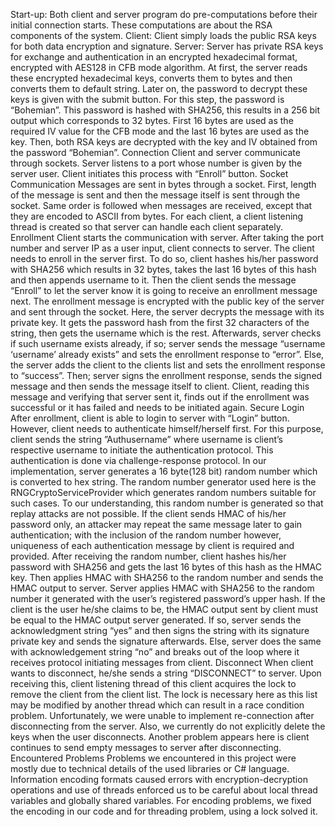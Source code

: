 Start-up:
Both client and server program do pre-computations before their initial connection starts. 
These computations are about the RSA components of the system.
Client:
Client simply loads the public RSA keys for both data encryption and signature.
Server:
Server has private RSA keys for exchange and authentication in an encrypted hexadecimal
format, encrypted with AES128 in CFB mode algorithm. At first, the server reads these encrypted 
hexadecimal keys, converts them to bytes and then converts them to default string. Later on, the 
password to decrypt these keys is given with the submit button. For this step, the password is 
“Bohemian”. This password is hashed with SHA256, this results in a 256 bit output which corresponds 
to 32 bytes. First 16 bytes are used as the required IV value for the CFB mode and the last 16 bytes are 
used as the key. Then, both RSA keys are decrypted with the key and IV obtained from the password 
“Bohemian”.
Connection
Client and server communicate through sockets. Server listens to a port whose number is 
given by the server user. Client initiates this process with “Enroll” button.
Socket Communication
Messages are sent in bytes through a socket. First, length of the message is sent and 
then the message itself is sent through the socket. Same order is followed when messages are received, 
except that they are encoded to ASCII from bytes. For each client, a client listening thread is created 
so that server can handle each client separately.
Enrollment
Client starts the communication with server. After taking the port number and server IP as a 
user input, client connects to server. The client needs to enroll in the server first. To do so, client 
hashes his/her password with SHA256 which results in 32 bytes, takes the last 16 bytes of this hash 
and then appends username to it. Then the client sends the message “Enroll” to let the server know it 
is going to receive an enrollment message next. The enrollment message is encrypted with the public 
key of the server and sent through the socket. Here, the server decrypts the message with its private 
key. It gets the password hash from the first 32 characters of the string, then gets the username which
is the rest. Afterwards, server checks if such username exists already, if so; server sends the message 
“username ‘username’ already exists” and sets the enrollment response to “error”. Else, the server 
adds the client to the clients list and sets the enrollment response to “success”. Then; server signs the 
enrollment response, sends the signed message and then sends the message itself to client. Client, 
reading this message and verifying that server sent it, finds out if the enrollment was successful or it 
has failed and needs to be initiated again.
Secure Login
After enrollment, client is able to login to server with “Login” button. However, client needs 
to authenticate himself/herself first. For this purpose, client sends the string ”Authusername” where 
username is client’s respective username to initiate the authentication protocol. This authentication is 
done via challenge-response protocol. In our implementation, server generates a 16 byte(128 bit) 
random number which is converted to hex string. The random number generator used here is the 
RNGCryptoServiceProvider which generates random numbers suitable for such cases. To our 
understanding, this random number is generated so that replay attacks are not possible. If the client 
sends HMAC of his/her password only, an attacker may repeat the same message later to gain 
authentication; with the inclusion of the random number however, uniqueness of each authentication 
message by client is required and provided. After receiving the random number, client hashes his/her 
password with SHA256 and gets the last 16 bytes of this hash as the HMAC key. Then applies HMAC
with SHA256 to the random number and sends the HMAC output to server. Server applies HMAC
with SHA256 to the random number it generated with the user’s registered password’s upper hash. If 
the client is the user he/she claims to be, the HMAC output sent by client must be equal to the HMAC 
output server generated. If so, server sends the acknowledgment string “yes” and then signs the string
with its signature private key and sends the signature afterwards. Else, server does the same with 
acknowledgement string “no” and breaks out of the loop where it receives protocol initiating messages 
from client.
Disconnect
When client wants to disconnect, he/she sends a string “DISCONNECT” to server. Upon 
receiving this, client listening thread of this client acquires the lock to remove the client from the client 
list. The lock is necessary here as this list may be modified by another thread which can result in a race 
condition problem. 
Unfortunately, we were unable to implement re-connection after disconnecting from the 
server. Also, we currently do not explicitly delete the keys when the user disconnects.
Another problem appears here is client continues to send empty messages to server after
disconnecting.
Encountered Problems
Problems we encountered in this project were mostly due to technical details of the used 
libraries or C# language. Information encoding formats caused errors with encryption-decryption 
operations and use of threads enforced us to be careful about local thread variables and globally shared 
variables. For encoding problems, we fixed the encoding in our code and for threading problem, using 
a lock solved it.